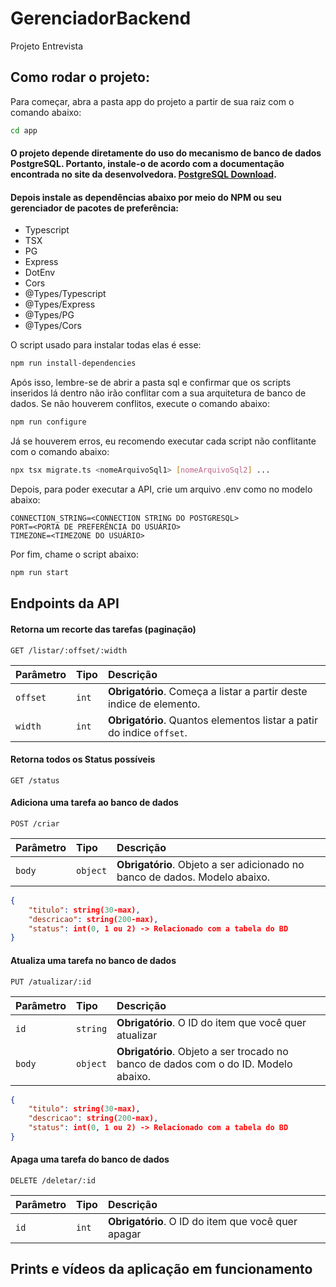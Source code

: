 # GerenciadorBackend
Projeto Entrevista

## Como rodar o projeto:

Para começar, abra a pasta app do projeto a partir de sua raiz com o comando abaixo:
```bash
cd app
```

#### O projeto depende diretamente do uso do mecanismo de banco de dados PostgreSQL. Portanto, instale-o de acordo com a documentação encontrada no site da desenvolvedora. [PostgreSQL Download](https://www.postgresql.org/download/).

#### Depois instale as dependências abaixo por meio do NPM ou seu gerenciador de pacotes de preferência:
- Typescript
- TSX
- PG
- Express
- DotEnv
- Cors
- @Types/Typescript
- @Types/Express
- @Types/PG
- @Types/Cors

O script usado para instalar todas elas é esse:
```bash
npm run install-dependencies
```

Após isso, lembre-se de abrir a pasta sql e confirmar que os scripts inseridos lá dentro não irão conflitar com a sua arquitetura de banco de dados. Se não houverem conflitos, execute o comando abaixo:
```bash
npm run configure
```

Já se houverem erros, eu recomendo executar cada script não conflitante com o comando abaixo:
```bash
npx tsx migrate.ts <nomeArquivoSql1> [nomeArquivoSql2] ...
```

Depois, para poder executar a API, crie um arquivo .env como no modelo abaixo:
```dotenv
CONNECTION_STRING=<CONNECTION STRING DO POSTGRESQL>
PORT=<PORTA DE PREFERÊNCIA DO USUÁRIO>
TIMEZONE=<TIMEZONE DO USUÁRIO>
```

Por fim, chame o script abaixo:
```bash
npm run start
```

## Endpoints da API

#### Retorna um recorte das tarefas (paginação)

```http
GET /listar/:offset/:width
```

| Parâmetro   | Tipo       | Descrição                                                             |
| :---------- | :--------- | :-------------------------------------------------------------------- |
| `offset`    | `int`      | **Obrigatório**. Começa a listar a partir deste indice de elemento.   |
| `width`     | `int`      | **Obrigatório**. Quantos elementos listar a patir do indice `offset`. |

#### Retorna todos os Status possíveis

```http
GET /status
```

#### Adiciona uma tarefa ao banco de dados

```http
POST /criar
```
| Parâmetro   | Tipo       | Descrição                                                                  |
| :---------- | :--------- | :------------------------------------------------------------------------- |
| `body`      | `object`   | **Obrigatório**. Objeto a ser adicionado no banco de dados. Modelo abaixo. |

```json
{
    "titulo": string(30-max),
    "descricao": string(200-max),
    "status": int(0, 1 ou 2) -> Relacionado com a tabela do BD
}
```

#### Atualiza uma tarefa no banco de dados

```http
PUT /atualizar/:id
```

| Parâmetro   | Tipo       | Descrição                                                                           |
| :---------- | :--------- | :---------------------------------------------------------------------------------- |
| `id`        | `string`   | **Obrigatório**. O ID do item que você quer atualizar                               |
| `body`      | `object`   | **Obrigatório**. Objeto a ser trocado no banco de dados com o do ID. Modelo abaixo. |

```json
{
    "titulo": string(30-max),
    "descricao": string(200-max),
    "status": int(0, 1 ou 2) -> Relacionado com a tabela do BD
}
```

#### Apaga uma tarefa do banco de dados

```http
DELETE /deletar/:id
```

| Parâmetro   | Tipo       | Descrição                                          |
| :---------- | :--------- | :------------------------------------------------- |
| `id`        | `int`      | **Obrigatório**. O ID do item que você quer apagar |

## Prints e vídeos da aplicação em funcionamento